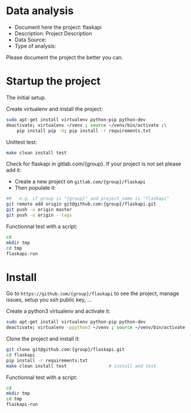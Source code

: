# Data analysis
- Document here the project: flaskapi
- Description: Project Description
- Data Source:
- Type of analysis:

Please document the project the better you can.

# Startup the project

The initial setup.

Create virtualenv and install the project:
```bash
sudo apt-get install virtualenv python-pip python-dev
deactivate; virtualenv ~/venv ; source ~/venv/bin/activate ;\
    pip install pip -U; pip install -r requirements.txt
```

Unittest test:
```bash
make clean install test
```

Check for flaskapi in gitlab.com/{group}.
If your project is not set please add it:

- Create a new project on `gitlab.com/{group}/flaskapi`
- Then populate it:

```bash
##   e.g. if group is "{group}" and project_name is "flaskapi"
git remote add origin git@github.com:{group}/flaskapi.git
git push -u origin master
git push -u origin --tags
```

Functionnal test with a script:

```bash
cd
mkdir tmp
cd tmp
flaskapi-run
```

# Install

Go to `https://github.com/{group}/flaskapi` to see the project, manage issues,
setup you ssh public key, ...

Create a python3 virtualenv and activate it:

```bash
sudo apt-get install virtualenv python-pip python-dev
deactivate; virtualenv -ppython3 ~/venv ; source ~/venv/bin/activate
```

Clone the project and install it:

```bash
git clone git@github.com:{group}/flaskapi.git
cd flaskapi
pip install -r requirements.txt
make clean install test                # install and test
```
Functionnal test with a script:

```bash
cd
mkdir tmp
cd tmp
flaskapi-run
```
